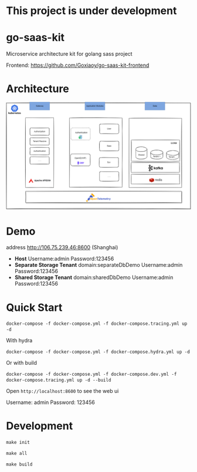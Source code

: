 # This project is under development

# go-saas-kit

Microservice architecture kit for golang sass project

Frontend: https://github.com/Goxiaoy/go-saas-kit-frontend
# Architecture
![Architecture](https://github.com/goxiaoy/go-saas-kit/blob/main/docs/go-saas-kit.drawio.png?raw=true)

# Demo 
address http://106.75.239.46:8600 (Shanghai)
- **Host** Username:admin  Password:123456
- **Separate Storage Tenant** domain:separateDbDemo Username:admin  Password:123456
- **Shared Storage Tenant** domain:sharedDbDemo Username:admin  Password:123456


# Quick Start

```
docker-compose -f docker-compose.yml -f docker-compose.tracing.yml up -d
```
With hydra
```
docker-compose -f docker-compose.yml -f docker-compose.hydra.yml up -d
```
Or with build
```
docker-compose -f docker-compose.yml -f docker-compose.dev.yml -f docker-compose.tracing.yml up -d --build
```

Open `http://localhost:8600` to see the web ui

Username: admin
Password: 123456

# Development

```shell
make init
```
```shell
make all
```
```shell
make build
```